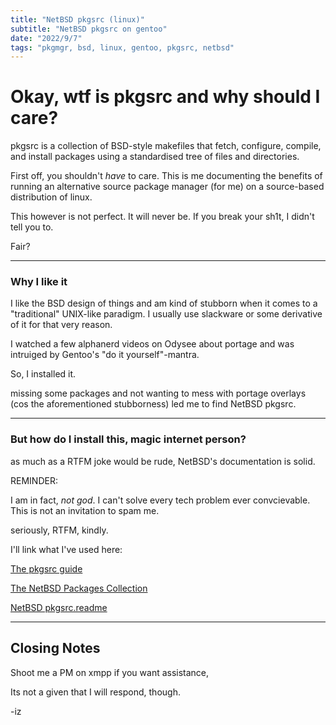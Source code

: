 ```yaml
---
title: "NetBSD pkgsrc (linux)"
subtitle: "NetBSD pkgsrc on gentoo"
date: "2022/9/7"
tags: "pkgmgr, bsd, linux, gentoo, pkgsrc, netbsd"
---
```

# Okay, wtf is pkgsrc and why should I care?

pkgsrc is a collection of BSD-style makefiles that fetch, configure, compile, and install packages using a standardised tree of files and directories.

First off, you shouldn't *have* to care. This is me documenting the benefits of running an alternative source package manager (for me) on a source-based distribution of linux.

This however is not perfect. It will never be. If you break your sh1t, I didn't tell you to.

Fair?

---

### Why I like it

I like the BSD design of things and am kind of stubborn when it comes to a "traditional" UNIX-like paradigm. I usually use slackware or some derivative of it for that very reason.

I watched a few alphanerd videos on Odysee about portage and was intruiged by Gentoo's "do it yourself"-mantra.

So, I installed it.

missing some packages and not wanting to mess with portage overlays (cos the aforementioned stubborness) led me to find NetBSD pkgsrc.

---

### But how do I install this, magic internet person?

as much as a RTFM joke would be rude, NetBSD's documentation is solid. 

REMINDER:

I am in fact, *not god*. I can't solve every tech problem ever convcievable. This is not an invitation to spam me.

seriously, RTFM, kindly.

I'll link what I've used here:

[The pkgsrc guide](http://www.netbsd.org/docs/pkgsrc/)

[The NetBSD Packages Collection](http://cdn.netbsd.org/pub/pkgsrc/current/pkgsrc/)

[NetBSD pkgsrc.readme](http://cdn.netbsd.org/pub/pkgsrc/current/pkgsrc/bootstrap/README.Linux)

---

## Closing Notes

Shoot me a PM on xmpp if you want assistance, 

Its not a given that I will respond, though.

-iz
